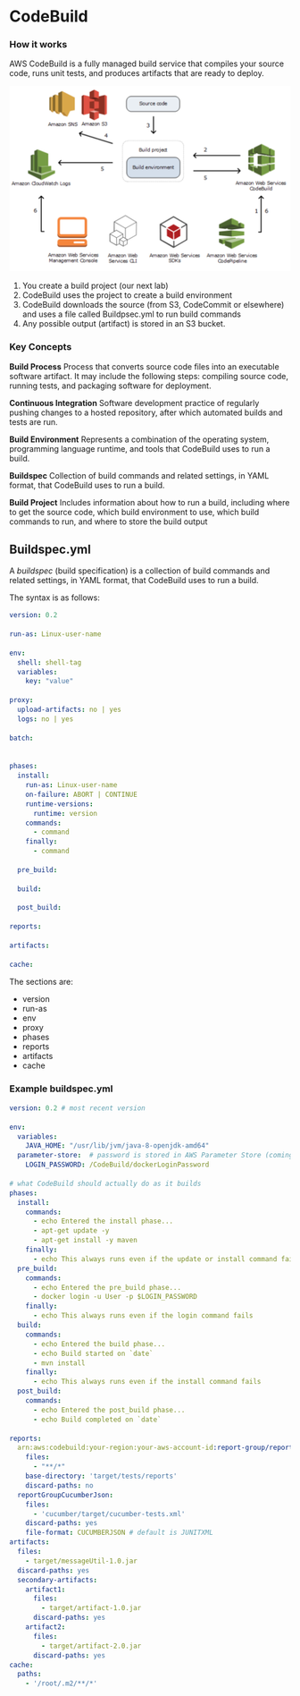 # CodeBuild

### How it works <a href="#key_concepts" id="key_concepts"></a>

AWS CodeBuild is a fully managed build service that compiles your source code, runs unit tests, and produces artifacts that are ready to deploy.

![CodeBuild in action ](<../../../.gitbook/assets/image (120).png>)

1. You create a build project (our next lab)&#x20;
2. CodeBuild uses the project to create a build environment
3. CodeBuild downloads the source (from S3, CodeCommit or elsewhere) and uses a file called Buildpsec.yml to run build commands
4. Any possible output (artifact) is stored in an S3 bucket.&#x20;

### Key Concepts <a href="#key_concepts" id="key_concepts"></a>

**Build Process** Process that converts source code files into an executable software artifact. It may include the following steps: compiling source code, running tests, and packaging software for deployment.

**Continuous Integration** Software development practice of regularly pushing changes to a hosted repository, after which automated builds and tests are run.

**Build Environment** Represents a combination of the operating system, programming language runtime, and tools that CodeBuild uses to run a build.

**Buildspec** Collection of build commands and related settings, in YAML format, that CodeBuild uses to run a build.

**Build Project** Includes information about how to run a build, including where to get the source code, which build environment to use, which build commands to run, and where to store the build output

## Buildspec.yml

A _buildspec_ (build specification) is a collection of build commands and related settings, in YAML format, that CodeBuild uses to run a build.&#x20;

The syntax is as follows:

```yaml
version: 0.2

run-as: Linux-user-name

env:
  shell: shell-tag
  variables:
    key: "value"

proxy:
  upload-artifacts: no | yes
  logs: no | yes

batch:

        
phases:
  install:
    run-as: Linux-user-name
    on-failure: ABORT | CONTINUE
    runtime-versions:
      runtime: version
    commands:
      - command
    finally:
      - command
      
  pre_build:
  
  build:

  post_build:

reports:

artifacts:

cache:


```

The sections are:

* version
* run-as
* env&#x20;
* proxy&#x20;
* phases&#x20;
* reports
* artifacts
* cache

### Example buildspec.yml

```yaml
version: 0.2 # most recent version 

env:
  variables:
    JAVA_HOME: "/usr/lib/jvm/java-8-openjdk-amd64"
  parameter-store:  # password is stored in AWS Parameter Store (coming on day 5) 
    LOGIN_PASSWORD: /CodeBuild/dockerLoginPassword

# what CodeBuild should actually do as it builds 
phases:
  install:
    commands:
      - echo Entered the install phase...
      - apt-get update -y
      - apt-get install -y maven  
    finally:
      - echo This always runs even if the update or install command fails 
  pre_build:
    commands:
      - echo Entered the pre_build phase...
      - docker login -u User -p $LOGIN_PASSWORD
    finally:
      - echo This always runs even if the login command fails 
  build:
    commands:
      - echo Entered the build phase...
      - echo Build started on `date`
      - mvn install
    finally:
      - echo This always runs even if the install command fails
  post_build:
    commands:
      - echo Entered the post_build phase...
      - echo Build completed on `date`

reports:
  arn:aws:codebuild:your-region:your-aws-account-id:report-group/report-group-name-1:
    files:
      - "**/*"
    base-directory: 'target/tests/reports'
    discard-paths: no
  reportGroupCucumberJson:
    files:
      - 'cucumber/target/cucumber-tests.xml'
    discard-paths: yes
    file-format: CUCUMBERJSON # default is JUNITXML
artifacts:
  files:
    - target/messageUtil-1.0.jar
  discard-paths: yes
  secondary-artifacts:
    artifact1:
      files:
        - target/artifact-1.0.jar
      discard-paths: yes
    artifact2:
      files:
        - target/artifact-2.0.jar
      discard-paths: yes
cache:
  paths:
    - '/root/.m2/**/*'
```
